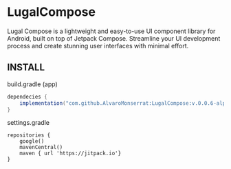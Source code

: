 # LugalCompose
Lugal Compose is a lightweight and easy-to-use UI component library for Android, built on top of Jetpack Compose. Streamline your UI development process and create stunning user interfaces with minimal effort.

## INSTALL
build.gradle (app)
```groovy
dependecies {
    implementation("com.github.AlvaroMonserrat:LugalCompose:v.0.0.6-alpha")
}
```

settings.gradle
```
repositories {
    google()
    mavenCentral()
    maven { url 'https://jitpack.io'}
}
```
